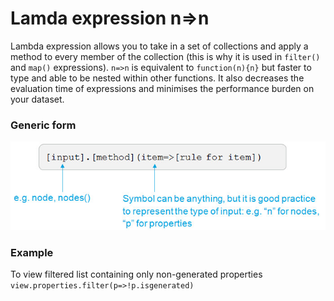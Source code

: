 # Lamda expression n=>n
Lambda expression allows you to take in a set of collections and apply a method to every member of the collection (this is why it is used in `filter()` and `map()` expressions).
`n=>n` is equivalent to `function(n){n}` but faster to type and able to be nested within other functions. It also decreases the evaluation time of expressions and minimises the performance burden on your dataset.

### Generic form

![](lamda.jpg)


### Example
To view filtered list containing only non-generated properties
`view.properties.filter(p=>!p.isgenerated)`

